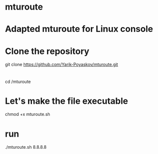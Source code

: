 # mturoute
# Adapted mturoute for Linux console
# Clone the repository 
git clone https://github.com/Yarik-Poyaskov/mturoute.git
#
cd /mturoute
# Let's make the file executable 
chmod +x mturoute.sh
# run 
./mturoute.sh 8.8.8.8
